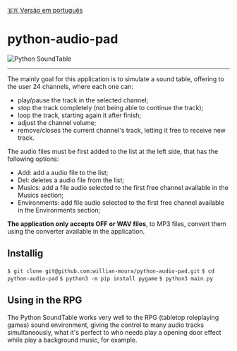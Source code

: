 [🇧🇷 Versão em português](./README.pt-br.md)

# python-audio-pad
  ![Python SoundTable](/images/example.png)
***

The mainly goal for this application is to simulate a sound table, offering to the user 24 channels, where each one can:
- play/pause the track in the selected channel;
- stop the track completely (not being able to continue the track);
- loop the track, starting again it after finish;
- adjust the channel volume;
- remove/closes the current channel's track, letting it free to receive new track.

The audio files must be first added to the list at the left side, that has the following options:
- Add: add a audio file to the list;
- Del: deletes a audio file from the list;
- Musics: add a file audio selected to the first free channel available in the Musics section;
- Environments: add file audio selected to the first free channel available in the Environments section;

**The application only accepts OFF or WAV files**, to MP3 files, convert them using the converter available in the application.

## Installig
`$ git clone git@github.com:willian-moura/python-audio-pad.git`
`$ cd python-audio-pad`
`$ python3 -m pip install pygame`
`$ python3 main.py`

## Using in the RPG
The Python SoundTable works very well to the RPG (tabletop roleplaying games) sound environment, giving the control to many audio tracks simultaneously, what it's perfect to who needs play a opening door effect while play a background music, for example.



